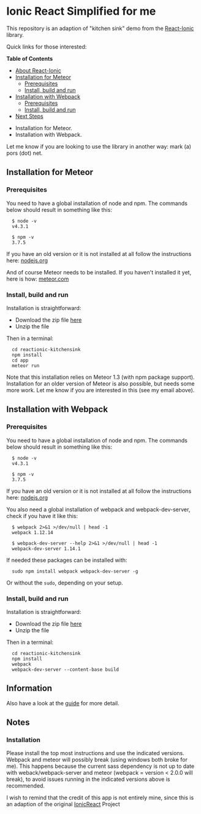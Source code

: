 # Ionic React Simplified for me #

This repository is an adaption of "kitchen sink" demo from the [React-Ionic](http://reactionic.github.io/) library.

Quick links for those interested:

**Table of Contents**

  - [About React-Ionic](#about-react-ionic)
  - [Installation for Meteor](#installation-for-meteor)
    - [Prerequisites](#prerequisites)
    - [Install, build and run](#install-build-and-run)
  - [Installation with Webpack](#installation-with-webpack)
    - [Prerequisites](#prerequisites-1)
    - [Install, build and run](#install-build-and-run-1)
  - [Next Steps](#next-steps)


  * Installation for Meteor.
  * Installation with Webpack.


  Let me know if you are looking to use the library in another way: mark (a) pors (dot) net.


  ## Installation for Meteor ##

  ### Prerequisites ###

  You need to have a global installation of node and npm. The commands below should result in something like this:

      $ node -v
      v4.3.1

      $ npm -v
      3.7.5

  If you have an old version or it is not installed at all follow the instructions here: [nodejs.org](https://nodejs.org/)


  And of course Meteor needs to be installed. If you haven't installed it yet, here is
  how: [meteor.com](https://www.meteor.com/install)

  ### Install, build and run ###

  Installation is straightforward:

  * Download the zip file [here](https://github.com/reactionic/reactionic-kitchensink/archive/master.zip)
  * Unzip the file

  Then in a terminal:

      cd reactionic-kitchensink
      npm install
      cd app
      meteor run

  Note that this installation relies on Meteor 1.3 (with npm package support). Installation for an older version of Meteor is also possible, but needs some more work. Let me know if you are interested in this (see my email above).


  ## Installation with Webpack ##

  ### Prerequisites ###

  You need to have a global installation of node and npm. The commands below should result in something like this:

      $ node -v
      v4.3.1

      $ npm -v
      3.7.5

  If you have an old version or it is not installed at all follow the instructions here: [nodejs.org](https://nodejs.org/)

  You also need a global installation of webpack and webpack-dev-server, check if you have it like this:

      $ webpack 2>&1 >/dev/null | head -1
      webpack 1.12.14

      $ webpack-dev-server --help 2>&1 >/dev/null | head -1
      webpack-dev-server 1.14.1

  If needed these packages can be installed with:

      sudo npm install webpack webpack-dev-server -g


  Or without the `sudo`, depending on your setup.


  ### Install, build and run ###

  Installation is straightforward:

  * Download the zip file [here](https://github.com/reactionic/reactionic-kitchensink/archive/master.zip)
  * Unzip the file

  Then in a terminal:

      cd reactionic-kitchensink
      npm install
      webpack
      webpack-dev-server --content-base build


  ## Information ##

  Also have a look at the [guide](https://github.com/reactionic/reactionic/blob/master/GUIDE.md) for more detail.

  ## Notes ##

  ### Installation ###

  Please install the top most instructions and use the indicated versions. Webpack and meteor will possibly break (using windows both broke for me). This happens because the current sass dependency is not up to date with weback/webpack-server and meteor (webpack  = version < 2.0.0 will break), to avoid issues running in the indicated versions above is recommended.

  I wish to remind that the credit of this app is not entirely mine, since this is an adaption of the original [IonicReact](http://reactionic.github.io/) Project
